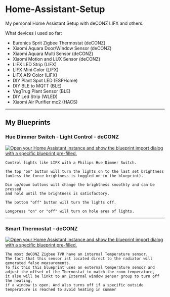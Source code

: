# Home-Assistant-Setup
My personal Home Assistant Setup with deCONZ LIFX and others.

What devices i used so far:

- Euronics Sprit Zigbee Thermostat (deCONZ)
- Xiaomi Aquara Door/Window Sensor (deCONZ) 
- Xiaomi Aquara Multi Sensor       (deCONZ)
- Xiaomi Motion and LUX Sensor     (deCONZ)
- LIFX LED Strip                   (LIFX)
- LIFX Mini Color                  (LIFX)
- LIFX A19 Color                   (LIFX)
- DIY Plant Spot LED               (ESPHome)
- DIY BLE to MQTT                  (BLE)
- VegTrug Plant Sensor             (BLE)
- DIY Led Strip                    (WLED)
- Xiaomi Air Purifier mc2          (HACS)
---

## My Blueprints

### Hue Dimmer Switch - Light Control - deCONZ
[![Open your Home Assistant instance and show the blueprint import dialog with a specific blueprint pre-filled.](https://my.home-assistant.io/badges/blueprint_import.svg)](https://my.home-assistant.io/redirect/blueprint_import/?blueprint_url=https%3A%2F%2Fraw.githubusercontent.com%2FKartoffelToby%2FHome-Assistant-Setup%2Fmain%2Fblueprints%2Fautomation%2Fhomeassistant%2Fhuedimmersw.yaml)
```
Control lights like LIFX with a Philips Hue Dimmer Switch.

The top "on" button will turn the lights on to the last set brightness
(unless the force brightness is toggled on in the blueprint).

Dim up/down buttons will change the brightness smoothly and can be pressed
and hold until the brightness is satisfactory.

The bottom "off" button will turn the lights off.

Longpress "on" or "off" will turn on hole area of lights.
```
---

### Smart Thermostat - deCONZ
[![Open your Home Assistant instance and show the blueprint import dialog with a specific blueprint pre-filled.](https://my.home-assistant.io/badges/blueprint_import.svg)](https://my.home-assistant.io/redirect/blueprint_import/?blueprint_url=https%3A%2F%2Fraw.githubusercontent.com%2FKartoffelToby%2FHome-Assistant-Setup%2Fmain%2Fblueprints%2Fautomation%2Fhomeassistant%2Fsmart_thermostat.yaml)
```
The most deCONZ Zigbee TVR have an internal Temperature sensor.
The fact that this sensor ist located direct to the radiator will generated false measurements.
To fix this this blueprint uses an external temperature sensor and adjust the offset of the Thermostat to match the room temperature,
it also will be linkt to an External window sensor group to turn off the heating,
if a window is open. And also turns off if a specific outside temperature is reached to avoid heating in summer
```
